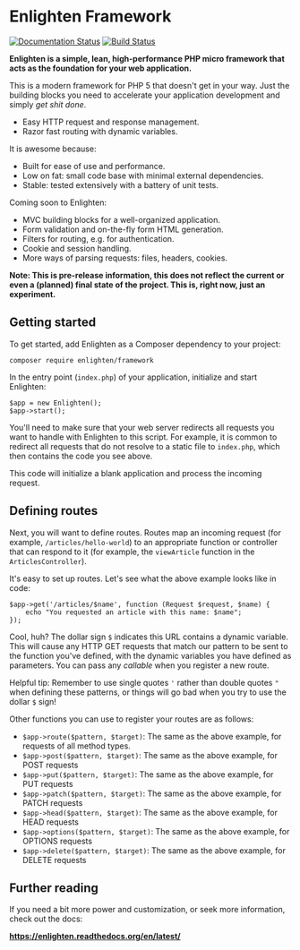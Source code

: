 Enlighten Framework
===

[![Documentation Status](https://readthedocs.org/projects/enlighten/badge/?version=latest)](https://readthedocs.org/projects/enlighten/?badge=latest) [![Build Status](https://travis-ci.org/roydejong/Enlighten.svg?branch=master)](https://travis-ci.org/roydejong/Enlighten)

**Enlighten is a simple, lean, high-performance PHP micro framework that acts as the foundation for your web application.**

This is a modern framework for PHP 5 that doesn't get in your way. Just the building blocks you need to accelerate your application development and simply *get shit done*. 

- Easy HTTP request and response management.
- Razor fast routing with dynamic variables.

It is awesome because:

- Built for ease of use and performance.
- Low on fat: small code base with minimal external dependencies.
- Stable: tested extensively with a battery of unit tests.

Coming soon to Enlighten:

- MVC building blocks for a well-organized application.
- Form validation and on-the-fly form HTML generation.
- Filters for routing, e.g. for authentication.
- Cookie and session handling.
- More ways of parsing requests: files, headers, cookies.


**Note: This is pre-release information, this does not reflect the current or even a (planned) final state of the project. This is, right now, just an experiment.**

Getting started
---
To get started, add Enlighten as a Composer dependency to your project:

    composer require enlighten/framework

In the entry point (`index.php`) of your application, initialize and start Enlighten:

    $app = new Enlighten();
    $app->start();
    
You'll need to make sure that your web server redirects all requests you want to handle with Enlighten to this script. For example, it is common to redirect all requests that do not resolve to a static file to `index.php`, which then contains the code you see above.
    
This code will initialize a blank application and process the incoming request.

Defining routes
---
Next, you will want to define routes. Routes map an incoming request (for example, `/articles/hello-world`) to an appropriate function or controller that can respond to it (for example, the `viewArticle` function in the `ArticlesController`).

It's easy to set up routes. Let's see what the above example looks like in code:

    $app->get('/articles/$name', function (Request $request, $name) {
        echo "You requested an article with this name: $name";
    });
    
Cool, huh? The dollar sign `$` indicates this URL contains a dynamic variable. This will cause any HTTP GET requests that match our pattern to be sent to the function you've defined, with the dynamic variables you have defined as parameters. You can pass any *callable* when you register a new route.

Helpful tip: Remember to use single quotes `'` rather than double quotes `"` when defining these patterns, or things will go bad when you try to use the dollar `$` sign!
 
Other functions you can use to register your routes are as follows:

- `$app->route($pattern, $target)`: The same as the above example, for requests of all method types.
- `$app->post($pattern, $target)`: The same as the above example, for POST requests
- `$app->put($pattern, $target)`: The same as the above example, for PUT requests
- `$app->patch($pattern, $target)`: The same as the above example, for PATCH requests
- `$app->head($pattern, $target)`: The same as the above example, for HEAD requests
- `$app->options($pattern, $target)`: The same as the above example, for OPTIONS requests
- `$app->delete($pattern, $target)`: The same as the above example, for DELETE requests
 
Further reading
---
If you need a bit more power and customization, or seek more information, check out the docs:

**<https://enlighten.readthedocs.org/en/latest/>**
